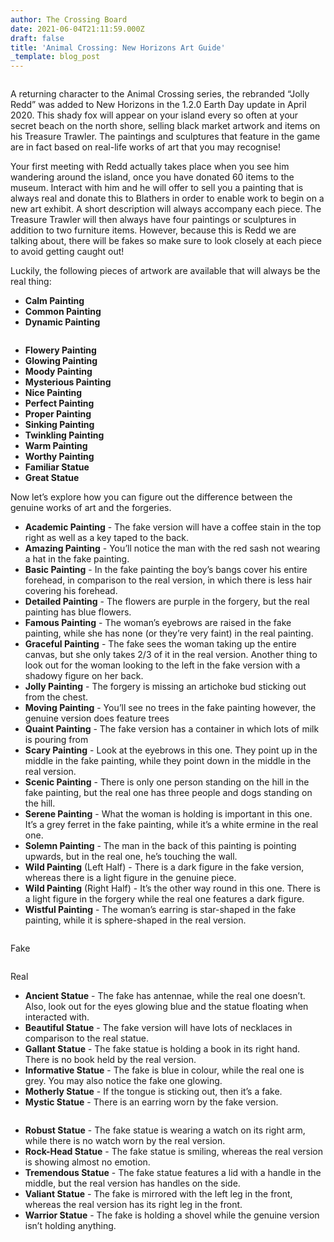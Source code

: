 ```yaml
---
author: The Crossing Board
date: 2021-06-04T21:11:59.000Z
draft: false
title: 'Animal Crossing: New Horizons Art Guide'
_template: blog_post
---
```



<div class="image-center">
<img class="no-border" src="/images/news/redd.png" alt="" />
</div>

A returning character to the Animal Crossing series, the rebranded “Jolly Redd” was added to New Horizons in the 1.2.0 Earth Day update in April 2020. This shady fox will appear on your island every so often at your secret beach on the north shore, selling black market artwork and items on his Treasure Trawler. The paintings and sculptures that feature in the game are in fact based on real-life works of art that you may recognise!

Your first meeting with Redd actually takes place when you see him wandering around the island, once you have donated 60 items to the museum. Interact with him and he will offer to sell you a painting that is always real and donate this to Blathers in order to enable work to begin on a new art exhibit. A short description will always accompany each piece. The Treasure Trawler will then always have four paintings or sculptures in addition to two furniture items. However, because this is Redd we are talking about, there will be fakes so make sure to look closely at each piece to avoid getting caught out!

Luckily, the following pieces of artwork are available that will always be the real thing:

- **Calm Painting**
- **Common Painting**
- **Dynamic Painting**

<div class="image-center">
<img class="no-border" src="/images/news/dynamic-painting-always-real.png" alt="" />
</div>

- **Flowery Painting**
- **Glowing Painting**
- **Moody Painting**
- **Mysterious Painting**
- **Nice Painting**
- **Perfect Painting**
- **Proper Painting**
- **Sinking Painting**
- **Twinkling Painting**
- **Warm Painting**
- **Worthy Painting**
- **Familiar Statue**
- **Great Statue**

Now let’s explore how you can figure out the difference between the genuine works of art and the forgeries.

- **Academic Painting** - The fake version will have a coffee stain in the top right as well as a key taped to the back.
- **Amazing Painting** - You’ll notice the man with the red sash not wearing a hat in the fake painting.
- **Basic Painting** - In the fake painting the boy’s bangs cover his entire forehead, in comparison to the real version, in which there is less hair covering his forehead.
- **Detailed Painting** - The flowers are purple in the forgery, but the real painting has blue flowers.
- **Famous Painting** - The woman’s eyebrows are raised in the fake painting, while she has none (or they’re very faint) in the real painting.
- **Graceful Painting** - The fake sees the woman taking up the entire canvas, but she only takes 2/3 of it in the real version. Another thing to look out for the woman looking to the left in the fake version with a shadowy figure on her back.
- **Jolly Painting** - The forgery is missing an artichoke bud sticking out from the chest.
- **Moving Painting** - You’ll see no trees in the fake painting however, the genuine version does feature trees
- **Quaint Painting** - The fake version has a container in which lots of milk is pouring from
- **Scary Painting** - Look at the eyebrows in this one. They point up in the middle in the fake painting, while they point down in the middle in the real version.
- **Scenic Painting** - There is only one person standing on the hill in the fake painting, but the real one has three people and dogs standing on the hill.
- **Serene Painting** - What the woman is holding is important in this one. It’s a grey ferret in the fake painting, while it’s a white ermine in the real one.
- **Solemn Painting** - The man in the back of this painting is pointing upwards, but in the real one, he’s touching the wall.
- **Wild Painting** (Left Half) - There is a dark figure in the fake version, whereas there is a light figure in the genuine piece.
- **Wild Painting** (Right Half) - It’s the other way round in this one. There is a light figure in the forgery while the real one features a dark figure.
- **Wistful Painting** - The woman’s earring is star-shaped in the fake painting, while it is sphere-shaped in the real version.

<div class="image-center">
<img class="no-border" src="/images/news/wistful-painting-fake.png" alt="" />
<p>Fake</p>
</div>

<div class="image-center">
<img class="no-border" src="/images/news/wistful-painting-real.png" alt="" />
<p>Real</p>
</div>

- **Ancient Statue** - The fake has antennae, while the real one doesn’t. Also, look out for the eyes glowing blue and the statue floating when interacted with.
- **Beautiful Statue** - The fake version will have lots of necklaces in comparison to the real statue.
- **Gallant Statue** - The fake statue is holding a book in its right hand. There is no book held by the real version.
- **Informative Statue** - The fake is blue in colour, while the real one is grey. You may also notice the fake one glowing.
- **Motherly Statue** - If the tongue is sticking out, then it’s a fake.
- **Mystic Statue** - There is an earring worn by the fake version.

<div class="image-center">
<img class="no-border" src="/images/news/mystic-statue.png" alt="" />
</div>

- **Robust Statue** - The fake statue is wearing a watch on its right arm, while there is no watch worn by the real version.
- **Rock-Head Statue** - The fake statue is smiling, whereas the real version is showing almost no emotion.
- **Tremendous Statue** - The fake statue features a lid with a handle in the middle, but the real version has handles on the side.
- **Valiant Statue** - The fake is mirrored with the left leg in the front, whereas the real version has its right leg in the front.
- **Warrior Statue** - The fake is holding a shovel while the genuine version isn’t holding anything.

<div class="image-center">
<img class="no-border" src="/images/news/blathers-1.png" alt="" />
</div>
